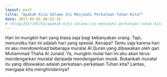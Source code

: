 ```yaml
---
layout: post
title: "Apakah Kita Selama Ini Menjauhi Perkataan Tuhan Kita?"
date: 2017-05-01 08:52:15
# /blog/2017/05/01/apakah-kita-selama-ini-menjauhi-perkataan-tuhan-kita.html
---
```


Hari ini mungkin hari yang biasa saja bagi kebanyakan orang. Tapi, menurutku hari ini adalah hari yang spesial. Kenapa? Tentu saja karena hari ini aku mendownload beberapa muratal Al Quran yang dibawakan oleh qari Muhammad Thaha Al Junaid. Ya, mungkin mulai hari ini aku akan terus mendengarkan muratal daripada mendengarkan musik. Bukankah muratal itu yang dibawakan adalah perkataan-perkataan Tuhan kita? Lantas, mengapa kita menghindarinya?